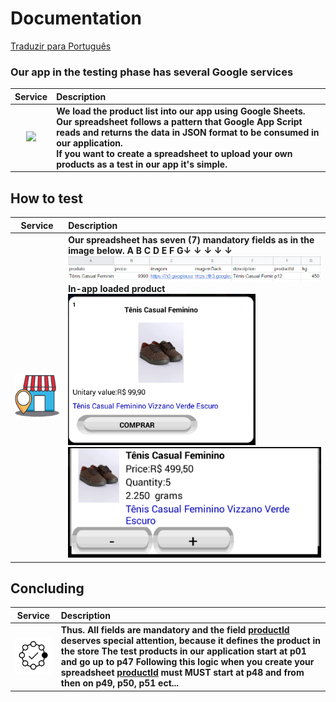 # Documentation
[Traduzir para Português](https://github.com/Allanksr/appmeunegocio/tree/master/documentacao-planilha)
### Our app in the testing phase has several Google services
| Service | Description |
| :---: | :--- |
| <img src="https://www.google.com/images/about/sheets-icon.svg" width="100"> | **We load the product list into our app using Google Sheets.**<br> **Our spreadsheet follows a pattern that Google App Script reads and returns the data in JSON format to be consumed in our application.**<br> **If you want to create a spreadsheet to upload your own products as a test in our app it's simple.** |<br>


## How to test
| Service | Description |
| :---: | :--- |
| <img src="https://github.com/Allanksr/appmeunegocio/blob/master/Projeto-App-Meu-Negocio/Implementacao-Pagar-me/views/images/store.png?raw=true" width="100"> | **Our spreadsheet has seven (7) mandatory fields as in the image below. A B C D E F G↓ ↓ ↓ ↓ ↓**<br><img src="https://github.com/Allanksr/appmeunegocio/blob/master/documentacao-planilha/imagens/campos_da_planilha.png?raw=true"><br>**In-app loaded product**<br> <img src="https://github.com/Allanksr/appmeunegocio/blob/master/documentacao-planilha/imagens/exemplo_do_produto_no_app.png?raw=true"  width="300"> <img src="https://github.com/Allanksr/appmeunegocio/blob/master/documentacao-planilha/imagens/produto_no_carrinho.png?raw=true">|<br>

## Concluding
| Service | Description |
| :---: | :--- |
| <img src="https://raw.githubusercontent.com/Allanksr/appmeunegocio/master/documentacao-planilha/imagens/finally.png" width="100"> | **Thus.** **All fields are mandatory and the field <a href="https://github.com/Allanksr/appmeunegocio/tree/master/documentacao-planilha#concluindo">productId</a> deserves special attention, because it defines the product in the store** **The test products in our application start at p01 and go up to p47** **Following this logic when you create your spreadsheet <a href="https://github.com/Allanksr/appmeunegocio/tree/master/documentacao-planilha#concluindo">productId</a> must MUST start at p48 and from then on p49, p50, p51 ect...**|<br>

